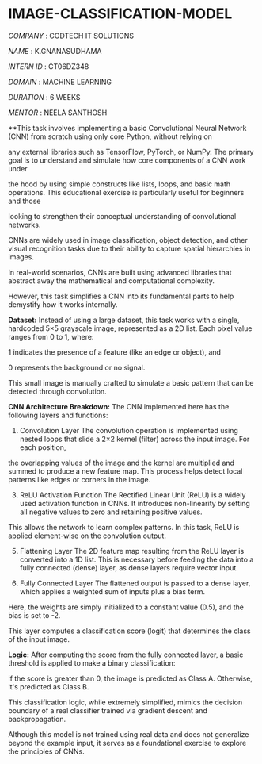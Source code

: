 # IMAGE-CLASSIFICATION-MODEL

*COMPANY* : CODTECH IT SOLUTIONS

*NAME* : K.GNANASUDHAMA

*INTERN ID* : CT06DZ348

*DOMAIN* : MACHINE LEARNING

*DURATION* : 6 WEEKS

*MENTOR* : NEELA SANTHOSH

**This task involves implementing a basic Convolutional Neural Network (CNN) from scratch using only core Python, without relying on 

any external libraries such as TensorFlow, PyTorch, or NumPy. The primary goal is to understand and simulate how core components of a CNN work under 

the hood by using simple constructs like lists, loops, and basic math operations. This educational exercise is particularly useful for beginners and those

looking to strengthen their conceptual understanding of convolutional networks.

CNNs are widely used in image classification, object detection, and other visual recognition tasks due to their ability to capture spatial hierarchies in images. 

In real-world scenarios, CNNs are built using advanced libraries that abstract away the mathematical and computational complexity. 

However, this task simplifies a CNN into its fundamental parts to help demystify how it works internally.

**Dataset:**
Instead of using a large dataset, this task works with a single, hardcoded 5×5 grayscale image, represented as a 2D list. Each pixel value ranges from 0 to 1, where:

1 indicates the presence of a feature (like an edge or object), and

0 represents the background or no signal.

This small image is manually crafted to simulate a basic pattern that can be detected through convolution.

**CNN Architecture Breakdown:**
The CNN implemented here has the following layers and functions:

1. Convolution Layer
The convolution operation is implemented using nested loops that slide a 2×2 kernel (filter) across the input image. For each position,

 the overlapping values of the image and the kernel are multiplied and summed to produce a new feature map. This process helps detect local patterns like edges or corners in the image.

3. ReLU Activation Function
The Rectified Linear Unit (ReLU) is a widely used activation function in CNNs. It introduces non-linearity by setting all negative values to zero and retaining positive values.

This allows the network to learn complex patterns. In this task, ReLU is applied element-wise on the convolution output.

5. Flattening Layer
The 2D feature map resulting from the ReLU layer is converted into a 1D list. This is necessary before feeding the data into a fully connected (dense) layer, as dense layers require vector input.

6. Fully Connected Layer
The flattened output is passed to a dense layer, which applies a weighted sum of inputs plus a bias term.

Here, the weights are simply initialized to a constant value (0.5), and the bias is set to -2.

This layer computes a classification score (logit) that determines the class of the input image.

 **Logic:**
After computing the score from the fully connected layer, a basic threshold is applied to make a binary classification:

if the score is greater than 0, the image is predicted as Class A. Otherwise, it's predicted as Class B.

This classification logic, while extremely simplified, mimics the decision boundary of a real classifier trained via gradient descent and backpropagation.

Although this model is not trained using real data and does not generalize beyond the example input, it serves as a foundational exercise to explore the principles of CNNs. 




